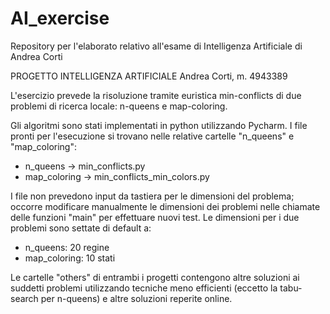# AI_exercise
Repository per l'elaborato relativo all'esame di Intelligenza Artificiale di Andrea Corti


PROGETTO INTELLIGENZA ARTIFICIALE
Andrea Corti, m. 4943389

L'esercizio prevede la risoluzione tramite euristica min-conflicts di due problemi di ricerca locale:
n-queens e map-coloring.

Gli algoritmi sono stati implementati in python utilizzando Pycharm.
I file pronti per l'esecuzione si trovano nelle relative cartelle "n_queens" e "map_coloring":

- n_queens -> min_conflicts.py
- map_coloring -> min_conflicts_min_colors.py

I file non prevedono input da tastiera per le dimensioni del problema; 
occorre modificare manualmente le dimensioni dei problemi nelle chiamate delle funzioni "main" per effettuare nuovi test.
Le dimensioni per i due problemi sono settate di default a:

- n_queens: 20 regine
- map_coloring: 10 stati

Le cartelle "others" di entrambi i progetti contengono altre soluzioni ai suddetti problemi 
utilizzando tecniche meno efficienti (eccetto la tabu-search per n-queens) e altre soluzioni reperite online.

